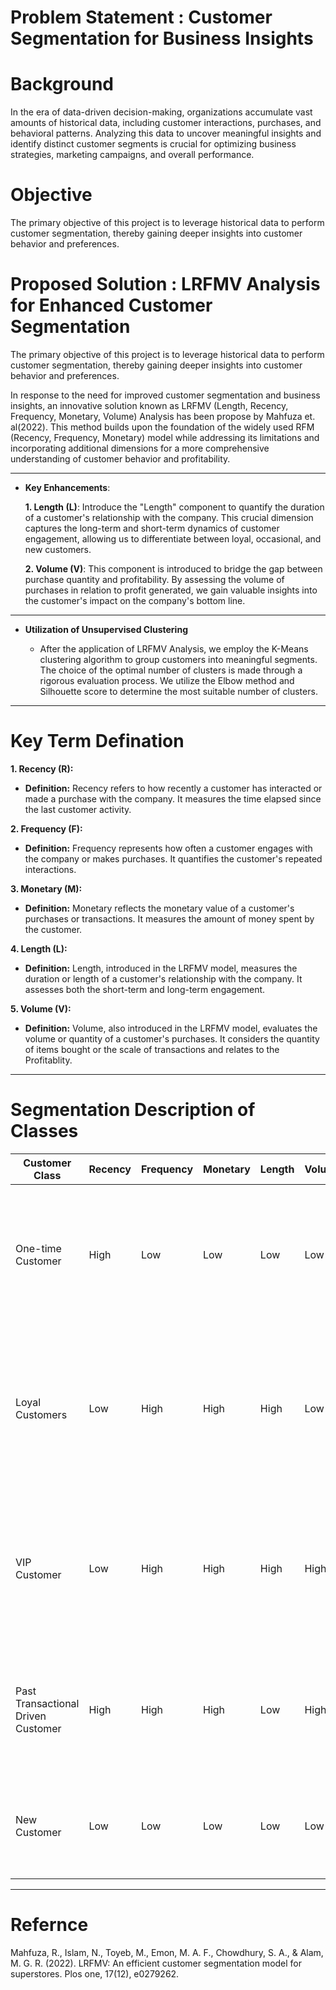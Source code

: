 # Problem Statement : Customer Segmentation for Business Insights

# Background 
In the era of data-driven decision-making, organizations accumulate vast amounts of historical data, including customer interactions, purchases, and behavioral patterns. Analyzing this data to uncover meaningful insights and identify distinct customer segments is crucial for optimizing business strategies, marketing campaigns, and overall performance.

# Objective 
The primary objective of this project is to leverage historical data to perform customer segmentation, thereby gaining deeper insights into customer behavior and preferences.

# Proposed Solution : LRFMV Analysis for Enhanced Customer Segmentation
The primary objective of this project is to leverage historical data to perform customer segmentation, thereby gaining deeper insights into customer behavior and preferences.

In response to the need for improved customer segmentation and business insights, an innovative solution known as LRFMV (Length, Recency, Frequency, Monetary, Volume) Analysis has been propose by Mahfuza et. al(2022). This method builds upon the foundation of the widely used RFM (Recency, Frequency, Monetary) model while addressing its limitations and incorporating additional dimensions for a more comprehensive understanding of customer behavior and profitability.
** **
- **Key Enhancements**:

    **1. Length (L)**: Introduce the "Length" component to quantify the duration of a customer's relationship with the company. This crucial dimension captures the long-term and short-term dynamics of customer engagement, allowing us to differentiate between loyal, occasional, and new customers.

    **2. Volume (V)**: This component is introduced to bridge the gap between purchase quantity and profitability. By assessing the volume of purchases in relation to profit generated, we gain valuable insights into the customer's impact on the company's bottom line.

** **
- **Utilization of Unsupervised Clustering**

    - After the application of LRFMV Analysis, we employ the K-Means clustering algorithm to group customers into meaningful segments. The choice of the optimal number of clusters is made through a rigorous evaluation process. We utilize the Elbow method and Silhouette score to determine the most suitable number of clusters.

** **
# Key Term Defination 

**1. Recency (R):**
   - **Definition:** Recency refers to how recently a customer has interacted or made a purchase with the company. It measures the time elapsed since the last customer activity.

**2. Frequency (F):**
   - **Definition:** Frequency represents how often a customer engages with the company or makes purchases. It quantifies the customer's repeated interactions.

**3. Monetary (M):**
   - **Definition:** Monetary reflects the monetary value of a customer's purchases or transactions. It measures the amount of money spent by the customer.

**4. Length (L):**
   - **Definition:** Length, introduced in the LRFMV model, measures the duration or length of a customer's relationship with the company. It assesses both the short-term and long-term engagement.

**5. Volume (V):**
   - **Definition:** Volume, also introduced in the LRFMV model, evaluates the volume or quantity of a customer's purchases. It considers the quantity of items bought or the scale of transactions and relates to the Profitablity.

** **

# Segmentation Description of Classes

| Customer Class                       | Recency  | Frequency | Monetary | Length | Volume | Description                                                                                                                            |
| ----------------------------------- | -------- | --------- | -------- | ------ | ------ | -------------------------------------------------------------------------------------------------------------------------------------- |
| One-time Customer                    | High     | Low       | Low      | Low    | Low    | Customers who made a purchase a long time ago, with low frequency, monetary value, and product volume.                                |
| Loyal Customers                      | Low      | High      | High     | High   | Low    | Customers who are actively engaged in purchasing for extended periods, even though they buy a lower quantity of products.             |
| VIP Customer                         | Low      | High      | High     | High   | High   | Customers with a long relationship with the company, high spending power, and a high volume of purchased products.                   |
| Past Transactional Driven Customer   | High     | High      | High     | Low    | High   | Customers who have made a significant number of purchases but have not bought anything recently.                                      |
| New Customer                         | Low      | Low       | Low      | Low    | Low    | Customers who have recently made a purchase with a low volume of purchases.                                                            |

** **
# Refernce
Mahfuza, R., Islam, N., Toyeb, M., Emon, M. A. F., Chowdhury, S. A., & Alam, M. G. R. (2022). LRFMV: An efficient customer segmentation model for superstores. Plos one, 17(12), e0279262.

